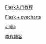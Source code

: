 [Flask入门教程](https://read.helloflask.com/c0-preface)

[Flask + pyecharts](https://mp.weixin.qq.com/s?__biz=Mzg2MTY3ODk2Mg==&mid=2247491490&idx=1&sn=89422a51ae1b1c15640ae27e9ce32102&source=41#wechat_redirect)

[Jinjia](https://jinja.palletsprojects.com/)

[李辉博客](https://greyli.com/)